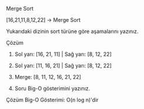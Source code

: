 Merge Sort

[16,21,11,8,12,22] -> Merge Sort

Yukarıdaki dizinin sort türüne göre aşamalarını yazınız.

Çözüm
1. Sol yarı: [16, 21, 11] | Sağ yarı: [8, 12, 22]

2. Sol yarı: [11, 16, 21] | Sağ yarı: [8, 12, 22]

3. Merge: [8, 11, 12, 16, 21, 22]

2. Soru
Big-O gösterimini yazınız.

Çözüm
Big-O Gösterimi:  O(n log n)'dir
